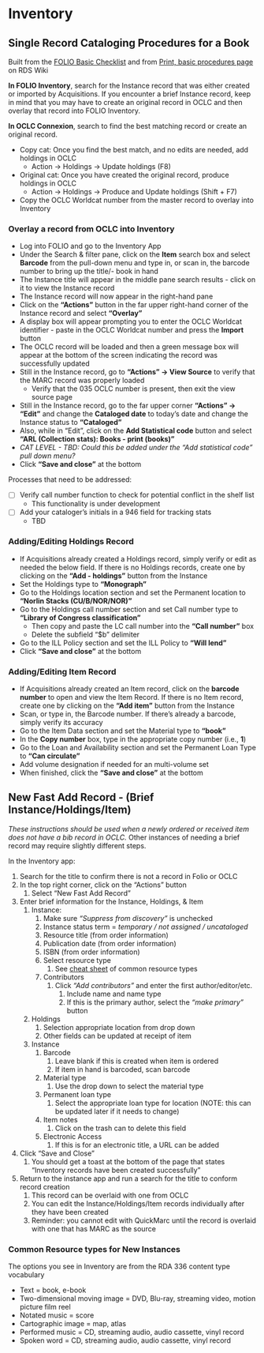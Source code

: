 # Inventory

## Single Record Cataloging Procedures for a Book

Built from the [FOLIO Basic Checklist](https://docs.google.com/document/d/12i68np_upe4ysUwFarlSLt6aJX6tRHRu/edit?usp=sharing&ouid=115500830408077791861&rtpof=true&sd=true) and from [Print, basic procedures page](https://libguides.colorado.edu/c.php?g=623583&p=4350969) on RDS Wiki

**In FOLIO Inventory**, search for the Instance record that was either created or imported by Acquisitions. If you encounter a brief Instance record, keep in mind that you may have to create an original record in OCLC and then overlay that record into FOLIO Inventory.

**In OCLC Connexion**, search to find the best matching record or create an original record.

- Copy cat: Once you find the best match, and no edits are needed, add holdings in OCLC
  - Action -> Holdings -> Update holdings (F8)
- Original cat: Once you have created the original record, produce holdings in OCLC
  - Action -> Holdings -> Produce and Update holdings (Shift + F7)
- Copy the OCLC Worldcat number from the master record to overlay into Inventory

### Overlay a record from OCLC into Inventory

- Log into FOLIO and go to the Inventory App
- Under the Search & filter pane, click on the **Item** search box and select **Barcode** from the pull-down menu and type in, or scan in, the barcode number to bring up the title/- book in hand
- The Instance title will appear in the middle pane search results - click on it to view the Instance record
- The Instance record will now appear in the right-hand pane
- Click on the **“Actions”** button in the far upper right-hand corner of the Instance record and select **“Overlay”**
- A display box will appear prompting you to enter the OCLC Worldcat identifier - paste in the OCLC Worldcat number and press the **Import** button
- The OCLC record will be loaded and then a green message box will appear at the bottom of the screen indicating the record was successfully updated
- Still in the Instance record, go to **“Actions” -> View Source** to verify that the MARC record was properly loaded
  - Verify that the 035 OCLC number is present, then exit the view source page
- Still in the Instance record, go to the far upper corner **“Actions” -> “Edit”** and change the **Cataloged date** to today’s date and change the Instance status to **“Cataloged”**
- Also, while in “Edit”, click on the **Add Statistical code** button and select **“ARL (Collection stats): Books - print (books)”**
- *CAT LEVEL - TBD: Could this be added under the “Add statistical code” pull down menu?*
- Click **“Save and close”** at the bottom

Processes that need to be addressed:

- [ ] Verify call number function to check for potential conflict in the shelf list
  - This functionality is under development
- [ ] Add your cataloger’s initials in a 946 field for tracking stats
  - TBD

### Adding/Editing Holdings Record

- If Acquisitions already created a Holdings record, simply verify or edit as needed the below field. If there is no Holdings records, create one by clicking on the **“Add - holdings”** button from the Instance
- Set the Holdings type to **“Monograph”**
- Go to the Holdings location section and set the Permanent location to **“Norlin Stacks (CU/B/NOR/NOR)”**
- Go to the Holdings call number section and set Call number type to **“Library of Congress classification”**
  - Then copy and paste the LC call number into the **“Call number”** box
  - Delete the subfield “$b” delimiter
- Go to the ILL Policy section and set the ILL Policy to **“Will lend”**
- Click **“Save and close”** at the bottom

### Adding/Editing Item Record

- If Acquisitions already created an Item record, click on the **barcode number** to open and view the Item Record. If there is no Item record, create one by clicking on the **“Add item”** button from the Instance
- Scan, or type in, the Barcode number. If there’s already a barcode, simply verify its accuracy
- Go to the Item Data section and set the Material type to **“book”**
- In the **Copy number** box, type in the appropriate copy number (i.e., **1**)
- Go to the Loan and Availability section and set the Permanent Loan Type to **“Can circulate”**
- Add volume designation if needed for an multi-volume set
- When finished, click the **“Save and close”** at the bottom

## New Fast Add Record - (Brief Instance/Holdings/Item)

*These instructions should be used when a newly ordered or received item does not have a bib record in OCLC.* Other instances of needing a brief record may require slightly different steps.

In the Inventory app:

1. Search for the title to confirm there is not a record in Folio or OCLC
1. In the top right corner, click on the “Actions” button
   1. Select “New Fast Add Record”
1. Enter brief information for the Instance, Holdings, & Item
   1. Instance:
      1. Make sure *“Suppress from discovery”* is unchecked
      2. Instance status term = *temporary / not assigned / uncataloged*
      3. Resource title (from order information)
      4. Publication date (from order information)
      5. ISBN (from order information)
      6. Select resource type
         1. See [cheat sheet](common-resource-types-for-new-instances) of common resource types
      7. Contributors
         1. Click *“Add contributors”* and enter the first author/editor/etc.
            1. Include name and name type
            2. If this is the primary author, select the *“make primary”* button
   1. Holdings
      1. Selection appropriate location from drop down
      1. Other fields can be updated at receipt of item
   1. Instance
      1. Barcode
         1. Leave blank if this is created when item is ordered
         1. If item in hand is barcoded, scan barcode
      1. Material type
         1. Use the drop down to select the material type
      1. Permanent loan type
         1. Select the appropriate loan type for location (NOTE: this can be updated later if it needs to change)
      1. Item notes
         1. Click on the trash can to delete this field
      1. Electronic Access
         1. If this is for an electronic title, a URL can be added
1. Click “Save and Close”
   1. You should get a toast at the bottom of the page that states “Inventory records have been created successfully”
1. Return to the instance app and run a search for the title to conform record creation
   1. This record can be overlaid with one from OCLC
   1. You can edit the Instance/Holdings/Item records individually after they have been created
   1. Reminder: you cannot edit with QuickMarc until the record is overlaid with one that has MARC as the source

### Common Resource types for New Instances

The options you see in Inventory are from the RDA 336 content type vocabulary

- Text = book, e-book
- Two-dimensional moving image = DVD, Blu-ray, streaming video, motion picture film reel
- Notated music = score
- Cartographic image = map, atlas
- Performed music = CD, streaming audio, audio cassette, vinyl record
- Spoken word = CD, streaming audio, audio cassette, vinyl record
